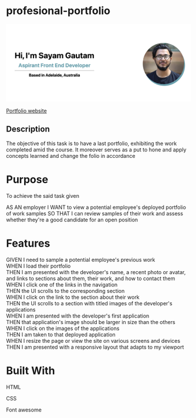 # profesional-portfolio

![Portfolio Home Preview](./assets/readme-images/homepage.png)

[Portfolio website](https://sayamgautam1.github.io/profesional-portfolio/)

## Description

The objective of this task is to have a last portfolio, exhibiting the work completed amid the course. It moreover serves as a put to hone and apply concepts learned and change the folio in accordance

# Purpose

To achieve the said task given

AS AN employer
I WANT to view a potential employee's deployed portfolio of work samples
SO THAT I can review samples of their work and assess whether they're a good candidate for an open position

# Features

GIVEN I need to sample a potential employee's previous work<br />
WHEN I load their portfolio<br />
THEN I am presented with the developer's name, a recent photo or avatar, and links to sections about them, their work, and how to contact them<br />
WHEN I click one of the links in the navigation<br />
THEN the UI scrolls to the corresponding section<br />
WHEN I click on the link to the section about their work<br />
THEN the UI scrolls to a section with titled images of the developer's applications<br />
WHEN I am presented with the developer's first application<br />
THEN that application's image should be larger in size than the others<br />
WHEN I click on the images of the applications<br />
THEN I am taken to that deployed application<br />
WHEN I resize the page or view the site on various screens and devices<br />
THEN I am presented with a responsive layout that adapts to my viewport<br />

# Built With

HTML

CSS

Font awesome
